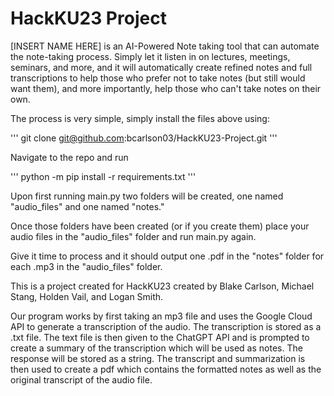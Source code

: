 # HackKU23 Project

[INSERT NAME HERE] is an AI-Powered Note taking tool that can automate the note-taking process. Simply let it listen in on lectures, meetings, seminars, and more, and it will automatically create refined notes and full transcriptions to help those who prefer not to take notes (but still would want them), and more importantly, help those who can't take notes on their own.

The process is very simple, simply install the files above using:

'''
git clone git@github.com:bcarlson03/HackKU23-Project.git
'''

Navigate to the repo and run

'''
python -m pip install -r requirements.txt
'''

Upon first running main.py two folders will be created, one named "audio_files" and one named "notes."

Once those folders have been created (or if you create them) place your audio files in the "audio_files" folder and run main.py again.

Give it time to process and it should output one .pdf in the "notes" folder for each .mp3 in the "audio_files" folder.

This is a project created for HackKU23 created by Blake Carlson, Michael Stang, Holden Vail, and Logan Smith. 

Our program works by first taking an mp3 file and uses the Google Cloud API to generate a transcription of the audio. The transcription is stored as a .txt file. The text file is then given to the ChatGPT API and is prompted to create a summary of the transcription which will be used as notes. The response will be stored as a string. The transcript and summarization is then used to create a pdf which contains the formatted notes as well as the original transcript of the audio file.   
